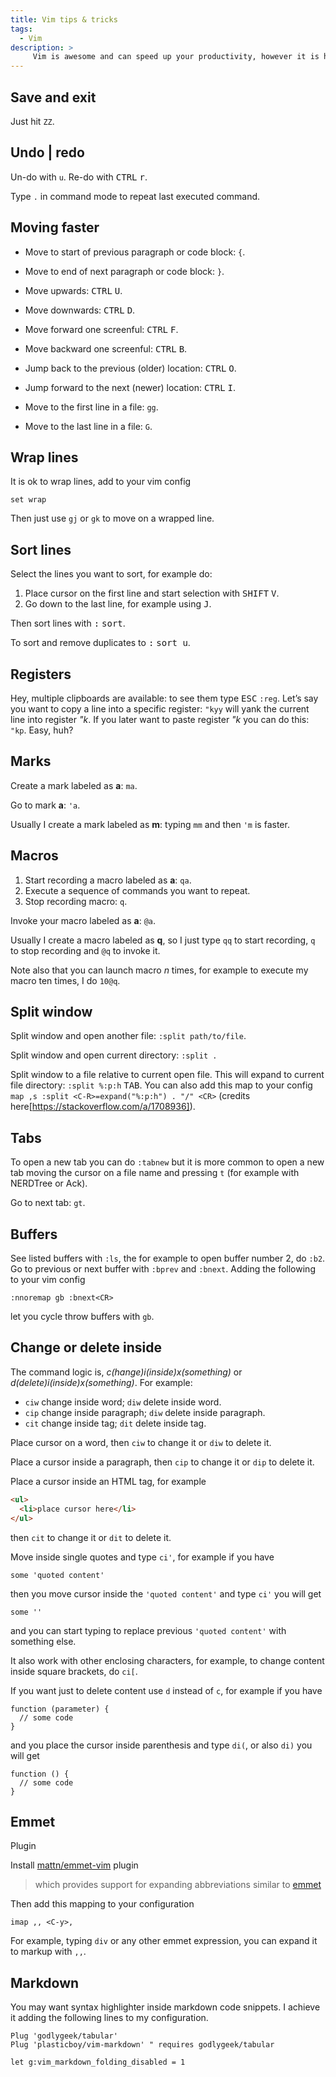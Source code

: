 ```yaml
---
title: Vim tips & tricks
tags:
  - Vim
description: >
     Vim is awesome and can speed up your productivity, however it is hard to learn. I will write here things it is worth to remember.
---
```


## Save and exit

Just hit `ZZ`.

## Undo | redo

Un-do with `u`. Re-do with <kbd>CTRL</kbd> <kbd>r</kbd>.

Type `.` in command mode to repeat last executed command.

## Moving faster

- Move to start of previous paragraph or code block: `{`.
- Move to end of next paragraph or code block: `}`.

- Move upwards: <kbd>CTRL</kbd> <kbd>U</kbd>.
- Move downwards: <kbd>CTRL</kbd> <kbd>D</kbd>.

- Move forward one screenful: <kbd>CTRL</kbd> <kbd>F</kbd>.
- Move backward one screenful: <kbd>CTRL</kbd> <kbd>B</kbd>.

- Jump back to the previous (older) location: <kbd>CTRL</kbd> <kbd>O</kbd>.
- Jump forward to the next (newer) location: <kbd>CTRL</kbd> <kbd>I</kbd>.

- Move to the first line in a file: `gg`.
- Move to the last line in a file: `G`.

## Wrap lines

It is ok to wrap lines, add to your vim config

```
set wrap
```

Then just use `gj` or `gk` to move on a wrapped line.

## Sort lines

Select the lines you want to sort, for example do:

1. Place cursor on the first line and start selection with <kbd>SHIFT</kbd> <kbd>V</kbd>.
2. Go down to the last line, for example using <kbd>J</kbd>.

Then sort lines with <kbd>:</kbd> <kbd>sort</kbd>.

To sort and remove duplicates to <kbd>:</kbd> <kbd>sort u</kbd>.

## Registers

Hey, multiple clipboards are available: to see them type <kbd>ESC</kbd> `:reg`.
Let’s say you want to copy a line into a specific register: `"kyy` will yank the current line into register *"k*. If you later want to paste register *"k* you can do this: `"kp`. Easy, huh?

## Marks

Create a mark labeled as **a**: `ma`.

Go to mark **a**: `'a`.

Usually I create a mark labeled as **m**: typing `mm` and then `'m` is faster.

## Macros

1. Start recording a macro labeled as **a**: `qa`.
2. Execute a sequence of commands you want to repeat.
3. Stop recording macro: `q`.

Invoke your macro labeled as **a**: `@a`.

Usually I create a macro labeled as **q**, so I just type `qq` to start recording, `q` to stop recording and `@q` to invoke it.

Note also that you can launch macro *n* times, for example to execute my macro ten times, I do `10@q`.

## Split window

Split window and open another file: `:split path/to/file`.

Split window and open current directory: `:split .`

Split window to a file relative to current open file. This will expand to current file directory: `:split %:p:h` <kbd>TAB</kbd>.
You can also add this map to your config `map ,s :split <C-R>=expand("%:p:h") . "/" <CR>` (credits here[https://stackoverflow.com/a/1708936]).

## Tabs

To open a new tab you can do `:tabnew` but it is more common to open a new tab moving the cursor on a file name and pressing `t` (for example with NERDTree or Ack).

Go to next tab: `gt`.

## Buffers

See listed buffers with `:ls`, the for example to open buffer number 2, do `:b2`. Go to previous or next buffer with `:bprev` and `:bnext`. Adding the following to your vim config

```
:nnoremap gb :bnext<CR>
```

let you cycle throw buffers with `gb`.

## Change or delete **inside**

The command logic is, _c(hange)i(inside)x(something)_ or _d(delete)i(inside)x(something)_. For example:

- `ciw` change inside word; `diw` delete inside word.
- `cip` change inside paragraph; `diw` delete inside paragraph.
- `cit` change inside tag; `dit` delete inside tag.

Place cursor on a word, then `ciw` to change it or `diw` to delete it.

Place a cursor inside a paragraph, then `cip` to change it or `dip` to delete it.

Place a cursor inside an HTML tag, for example

```html
<ul>
  <li>place cursor here</li>
</ul>
```

then `cit` to change it or `dit` to delete it.

Move inside single quotes and type `ci'`, for example if you have

```
some 'quoted content'
```

then you move cursor inside the `'quoted content'` and type `ci'` you will get

```
some ''
```

and you can start typing to replace previous `'quoted content'` with something else.

It also work with other enclosing characters, for example, to change content inside square brackets, do `ci[`.

If you want just to delete content use `d` instead of `c`, for example if you have

```
function (parameter) {
  // some code
}
```

and you place the cursor inside parenthesis and type `di(`, or also `di)` you will get

```
function () {
  // some code
}
```

## Emmet

<span class="badge">Plugin</span>

Install [mattn/emmet-vim](https://github.com/mattn/emmet-vim) plugin

> which provides support for expanding abbreviations similar to [emmet](http://emmet.io)

Then add this mapping to your configuration

```
imap ,, <C-y>,
```

For example, typing `div` or any other emmet expression, you can expand it to markup with `,,`.

## Markdown

You may want syntax highlighter inside markdown code snippets. I achieve it adding the following lines to my configuration.

```
Plug 'godlygeek/tabular'
Plug 'plasticboy/vim-markdown' " requires godlygeek/tabular

let g:vim_markdown_folding_disabled = 1
```
